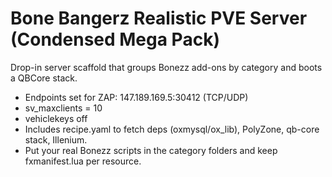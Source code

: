 # Bone Bangerz Realistic PVE Server (Condensed Mega Pack)
Drop-in server scaffold that groups Bonezz add-ons by category and boots a QBCore stack.
- Endpoints set for ZAP: 147.189.169.5:30412 (TCP/UDP)
- sv_maxclients = 10
- vehiclekeys off
- Includes recipe.yaml to fetch deps (oxmysql/ox_lib), PolyZone, qb-core stack, Illenium.
- Put your real Bonezz scripts in the category folders and keep fxmanifest.lua per resource.

